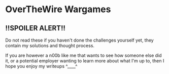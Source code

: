 # OverTheWire Wargames

## !!SPOILER ALERT!!

Do not read these if you haven't done the challenges yourself yet, they contain my solutions and thought process.

If you are however a n00b like me that wants to see how someone else did it, or a potential employer wanting to learn more about what I'm up to, then I hope you enjoy my writeups ^____^
